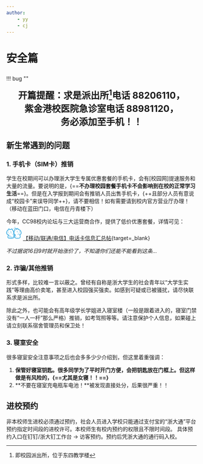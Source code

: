 ```yaml
---
author:
    - yy
    - cj
---
```


# **安全篇**

!!! bug ""
    <font size=5><center>**开篇提醒：求是派出所[^1]电话 88206110，<br>紫金港校医院急诊室电话 88981120，<br>务必添加至手机！！**</center></font>


## 新生常遇到的问题

### 1. 手机卡（SIM卡）推销

学生在校期间可以办理浙大学生专属优惠套餐的手机卡，会有[校园网]提速服务和大量的流量。要说明的是，{==**不办理校园套餐手机卡不会影响到在校的正常学习生活**==}。但是在入学报到期间会有推销人员出售手机卡，{++且部分人员有意说成“校园卡”来误导同学++}，请不要相信！如有需要请到校内官方营业厅办理！（移动在蓝田门口，电信在丹青楼下）

今年，CC98校内论坛与三大运营商合作，提供了低价优惠套餐，详情可见：
![cc98](../images/LOGO/CC98_LOGO.png)
[【移动/联通/电信】电话卡信息汇总帖](https://www.cc98.org/topic/5943030){target=_blank}

*不过据说16日9时就开始涨价了，不知道你们还能不能看到这条...*

### 2. 诈骗/其他推销

形式多样，比较难一言以蔽之。曾经有自称是浙大学生的社会青年以“大学生实践”等理由高价卖笔，甚至进入校园强买强卖。如感到可疑或已被骚扰，请尽快联系求是派出所。

除此之外，也可能会有高年级学长学姐进入寝室楼（一般是跟着进入的，寝室门禁没有“一人一杆”那么严格）推销，如考驾照等等。请注意保护个人信息，如果碰上请立刻联系宿舍管理员和保卫处！

### 3. 寝室安全

很多寝室安全注意事项之后也会多多少少介绍到，但这里着重强调：

1. **保管好寝室钥匙。**很多同学为了平时开门方便，会把钥匙放在门框上。但这样做是有风险的，**{==尤其是女寝！！==}**
2. **不要在寝室充电瓶车电池！**被发现直接处分，后果很严重！！

## 进校预约

非本校师生进校必须通过预约，社会人员进入学校只能通过支付宝的“浙大通”平台预约指定时间段的进校许可。本校师生有校内预约的权限且不限时间段。
具体预约入口在钉钉/浙大钉工作台 → 访客预约。预约后凭浙大通的通行码入校。


[^1]: 即校园派出所，位于东四教学楼